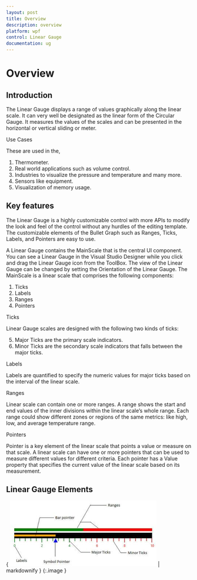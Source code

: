 ```yaml
---
layout: post
title: Overview
description: overview
platform: wpf
control: Linear Gauge 
documentation: ug
---
```


# Overview

## Introduction

The Linear Gauge displays a range of values graphically along the linear scale. It can very well be designated as the linear form of the Circular Gauge. It measures the values of the scales and can be presented in the horizontal or vertical sliding or meter.

Use Cases

These are used in the,

1. Thermometer.
2. Real world applications such as volume control.
3. Industries to visualize the pressure and temperature and many more.
4. Sensors like equipment.
5. Visualization of memory usage.
## Key features


The Linear Gauge is a highly customizable control with more APIs to modify the look and feel of the control without any hurdles of the editing template. The customizable elements of the Bullet Graph such as Ranges, Ticks, Labels, and Pointers are easy to use.

A Linear Gauge contains the MainScale that is the central UI component. You can see a Linear Gauge in the Visual Studio Designer while you click and drag the Linear Gauge icon from the ToolBox. The view of the Linear Gauge can be changed by setting the Orientation of the Linear Gauge. The MainScale is a linear scale that comprises the following components:

1. Ticks
2. Labels
3. Ranges
4. Pointers

Ticks

Linear Gauge scales are designed with the following two kinds of ticks: 

5. Major Ticks are the primary scale indicators.
6. Minor Ticks are the secondary scale indicators that falls between the major ticks.

Labels

Labels are quantified to specify the numeric values for major ticks based on the interval of the linear scale.

Ranges

Linear scale can contain one or more ranges. A range shows the start and end values of the inner divisions within the linear scale’s whole range. Each range could show different zones or regions of the same metrics: like high, low, and average temperature range.  

Pointers

Pointer is a key element of the linear scale that points a value or measure on that scale. A linear scale can have one or more pointers that can be used to measure different values for different criteria. Each pointer has a Value property that specifies the current value of the linear scale based on its measurement.

## Linear Gauge Elements

{ ![](Overview_images/Overview_img1.jpeg) | markdownify }
{:.image }


